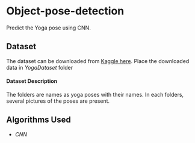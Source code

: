 # Object-pose-detection

Predict the Yoga pose using CNN.</br>

## Dataset

The dataset can be downloaded from [Kaggle here](https://www.kaggle.com/datasets/shrutisaxena/yoga-pose-image-classification-dataset). Place the downloaded data in _YogaDataset_ folder

#### Dataset Description

The folders are names as yoga poses with their names. In each folders, several pictures of the poses are present.

## Algorithms Used

- _CNN_
